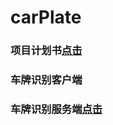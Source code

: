 # carPlate
### 项目计划书[点击](http://139.196.240.235:10000/schedule)

### 车牌识别客户端

### 车牌识别服务端[点击](https://github.com/LiXuuuu/carPlateServer)

